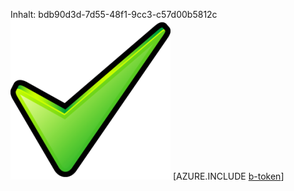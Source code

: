 Inhalt: bdb90d3d-7d55-48f1-9cc3-c57d00b5812c![Bild](926b3797-bc7f-47bd-833d-96cf0dfc6052.png)
[AZURE.INCLUDE [b-token](9c2c9864-d358-43bf-b11f-ff5a4c69ffaa.md)]
